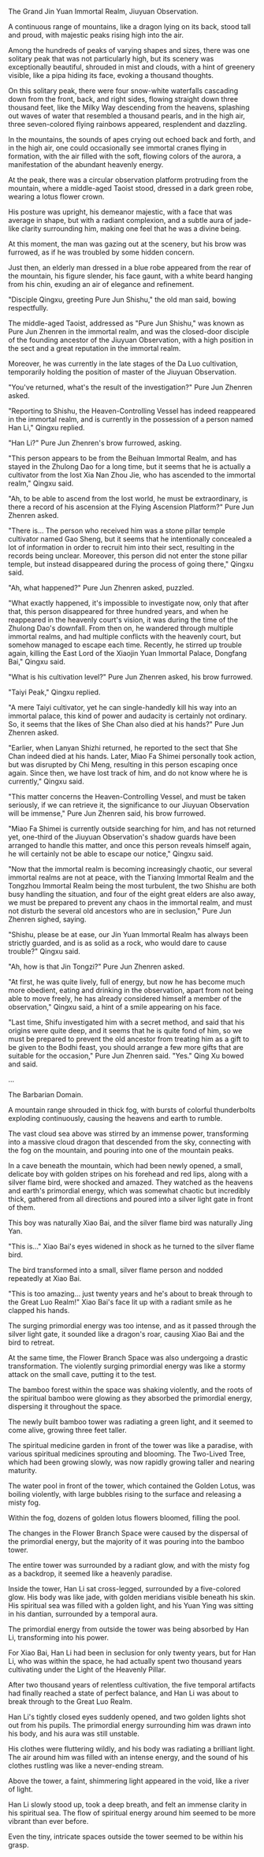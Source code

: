 The Grand Jin Yuan Immortal Realm, Jiuyuan Observation.

A continuous range of mountains, like a dragon lying on its back, stood tall and proud, with majestic peaks rising high into the air.

Among the hundreds of peaks of varying shapes and sizes, there was one solitary peak that was not particularly high, but its scenery was exceptionally beautiful, shrouded in mist and clouds, with a hint of greenery visible, like a pipa hiding its face, evoking a thousand thoughts.

On this solitary peak, there were four snow-white waterfalls cascading down from the front, back, and right sides, flowing straight down three thousand feet, like the Milky Way descending from the heavens, splashing out waves of water that resembled a thousand pearls, and in the high air, three seven-colored flying rainbows appeared, resplendent and dazzling.

In the mountains, the sounds of apes crying out echoed back and forth, and in the high air, one could occasionally see immortal cranes flying in formation, with the air filled with the soft, flowing colors of the aurora, a manifestation of the abundant heavenly energy.

At the peak, there was a circular observation platform protruding from the mountain, where a middle-aged Taoist stood, dressed in a dark green robe, wearing a lotus flower crown.

His posture was upright, his demeanor majestic, with a face that was average in shape, but with a radiant complexion, and a subtle aura of jade-like clarity surrounding him, making one feel that he was a divine being.

At this moment, the man was gazing out at the scenery, but his brow was furrowed, as if he was troubled by some hidden concern.

Just then, an elderly man dressed in a blue robe appeared from the rear of the mountain, his figure slender, his face gaunt, with a white beard hanging from his chin, exuding an air of elegance and refinement.

"Disciple Qingxu, greeting Pure Jun Shishu," the old man said, bowing respectfully.

The middle-aged Taoist, addressed as "Pure Jun Shishu," was known as Pure Jun Zhenren in the immortal realm, and was the closed-door disciple of the founding ancestor of the Jiuyuan Observation, with a high position in the sect and a great reputation in the immortal realm.

Moreover, he was currently in the late stages of the Da Luo cultivation, temporarily holding the position of master of the Jiuyuan Observation.

"You've returned, what's the result of the investigation?" Pure Jun Zhenren asked.

"Reporting to Shishu, the Heaven-Controlling Vessel has indeed reappeared in the immortal realm, and is currently in the possession of a person named Han Li," Qingxu replied.

"Han Li?" Pure Jun Zhenren's brow furrowed, asking.

"This person appears to be from the Beihuan Immortal Realm, and has stayed in the Zhulong Dao for a long time, but it seems that he is actually a cultivator from the lost Xia Nan Zhou Jie, who has ascended to the immortal realm," Qingxu said.

"Ah, to be able to ascend from the lost world, he must be extraordinary, is there a record of his ascension at the Flying Ascension Platform?" Pure Jun Zhenren asked.

"There is... The person who received him was a stone pillar temple cultivator named Gao Sheng, but it seems that he intentionally concealed a lot of information in order to recruit him into their sect, resulting in the records being unclear. Moreover, this person did not enter the stone pillar temple, but instead disappeared during the process of going there," Qingxu said.

"Ah, what happened?" Pure Jun Zhenren asked, puzzled.

"What exactly happened, it's impossible to investigate now, only that after that, this person disappeared for three hundred years, and when he reappeared in the heavenly court's vision, it was during the time of the Zhulong Dao's downfall. From then on, he wandered through multiple immortal realms, and had multiple conflicts with the heavenly court, but somehow managed to escape each time. Recently, he stirred up trouble again, killing the East Lord of the Xiaojin Yuan Immortal Palace, Dongfang Bai," Qingxu said.

"What is his cultivation level?" Pure Jun Zhenren asked, his brow furrowed.

"Taiyi Peak," Qingxu replied.

"A mere Taiyi cultivator, yet he can single-handedly kill his way into an immortal palace, this kind of power and audacity is certainly not ordinary. So, it seems that the likes of She Chan also died at his hands?" Pure Jun Zhenren asked.

"Earlier, when Lanyan Shizhi returned, he reported to the sect that She Chan indeed died at his hands. Later, Miao Fa Shimei personally took action, but was disrupted by Chi Meng, resulting in this person escaping once again. Since then, we have lost track of him, and do not know where he is currently," Qingxu said.

"This matter concerns the Heaven-Controlling Vessel, and must be taken seriously, if we can retrieve it, the significance to our Jiuyuan Observation will be immense," Pure Jun Zhenren said, his brow furrowed.

"Miao Fa Shimei is currently outside searching for him, and has not returned yet, one-third of the Jiuyuan Observation's shadow guards have been arranged to handle this matter, and once this person reveals himself again, he will certainly not be able to escape our notice," Qingxu said.

"Now that the immortal realm is becoming increasingly chaotic, our several immortal realms are not at peace, with the Tianxing Immortal Realm and the Tongzhou Immortal Realm being the most turbulent, the two Shishu are both busy handling the situation, and four of the eight great elders are also away, we must be prepared to prevent any chaos in the immortal realm, and must not disturb the several old ancestors who are in seclusion," Pure Jun Zhenren sighed, saying.

"Shishu, please be at ease, our Jin Yuan Immortal Realm has always been strictly guarded, and is as solid as a rock, who would dare to cause trouble?" Qingxu said.

"Ah, how is that Jin Tongzi?" Pure Jun Zhenren asked.

"At first, he was quite lively, full of energy, but now he has become much more obedient, eating and drinking in the observation, apart from not being able to move freely, he has already considered himself a member of the observation," Qingxu said, a hint of a smile appearing on his face.

"Last time, Shifu investigated him with a secret method, and said that his origins were quite deep, and it seems that he is quite fond of him, so we must be prepared to prevent the old ancestor from treating him as a gift to be given to the Bodhi feast, you should arrange a few more gifts that are suitable for the occasion," Pure Jun Zhenren said.
"Yes." Qing Xu bowed and said.

...

The Barbarian Domain.

A mountain range shrouded in thick fog, with bursts of colorful thunderbolts exploding continuously, causing the heavens and earth to rumble.

The vast cloud sea above was stirred by an immense power, transforming into a massive cloud dragon that descended from the sky, connecting with the fog on the mountain, and pouring into one of the mountain peaks.

In a cave beneath the mountain, which had been newly opened, a small, delicate boy with golden stripes on his forehead and red lips, along with a silver flame bird, were shocked and amazed. They watched as the heavens and earth's primordial energy, which was somewhat chaotic but incredibly thick, gathered from all directions and poured into a silver light gate in front of them.

This boy was naturally Xiao Bai, and the silver flame bird was naturally Jing Yan.

"This is..." Xiao Bai's eyes widened in shock as he turned to the silver flame bird.

The bird transformed into a small, silver flame person and nodded repeatedly at Xiao Bai.

"This is too amazing... just twenty years and he's about to break through to the Great Luo Realm!" Xiao Bai's face lit up with a radiant smile as he clapped his hands.

The surging primordial energy was too intense, and as it passed through the silver light gate, it sounded like a dragon's roar, causing Xiao Bai and the bird to retreat.

At the same time, the Flower Branch Space was also undergoing a drastic transformation. The violently surging primordial energy was like a stormy attack on the small cave, putting it to the test.

The bamboo forest within the space was shaking violently, and the roots of the spiritual bamboo were glowing as they absorbed the primordial energy, dispersing it throughout the space.

The newly built bamboo tower was radiating a green light, and it seemed to come alive, growing three feet taller.

The spiritual medicine garden in front of the tower was like a paradise, with various spiritual medicines sprouting and blooming. The Two-Lived Tree, which had been growing slowly, was now rapidly growing taller and nearing maturity.

The water pool in front of the tower, which contained the Golden Lotus, was boiling violently, with large bubbles rising to the surface and releasing a misty fog.

Within the fog, dozens of golden lotus flowers bloomed, filling the pool.

The changes in the Flower Branch Space were caused by the dispersal of the primordial energy, but the majority of it was pouring into the bamboo tower.

The entire tower was surrounded by a radiant glow, and with the misty fog as a backdrop, it seemed like a heavenly paradise.

Inside the tower, Han Li sat cross-legged, surrounded by a five-colored glow. His body was like jade, with golden meridians visible beneath his skin. His spiritual sea was filled with a golden light, and his Yuan Ying was sitting in his dantian, surrounded by a temporal aura.

The primordial energy from outside the tower was being absorbed by Han Li, transforming into his power.

For Xiao Bai, Han Li had been in seclusion for only twenty years, but for Han Li, who was within the space, he had actually spent two thousand years cultivating under the Light of the Heavenly Pillar.

After two thousand years of relentless cultivation, the five temporal artifacts had finally reached a state of perfect balance, and Han Li was about to break through to the Great Luo Realm.

Han Li's tightly closed eyes suddenly opened, and two golden lights shot out from his pupils. The primordial energy surrounding him was drawn into his body, and his aura was still unstable.

His clothes were fluttering wildly, and his body was radiating a brilliant light. The air around him was filled with an intense energy, and the sound of his clothes rustling was like a never-ending stream.

Above the tower, a faint, shimmering light appeared in the void, like a river of light.

Han Li slowly stood up, took a deep breath, and felt an immense clarity in his spiritual sea. The flow of spiritual energy around him seemed to be more vibrant than ever before.

Even the tiny, intricate spaces outside the tower seemed to be within his grasp.